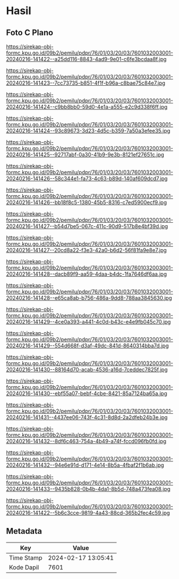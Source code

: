 # Hasil

## Foto C Plano

https://sirekap-obj-formc.kpu.go.id/09b2/pemilu/pdpr/76/01/03/20/03/7601032003001-20240216-141422--a25dd116-8843-4ad9-9e01-c6fe3bcdaa8f.jpg

https://sirekap-obj-formc.kpu.go.id/09b2/pemilu/pdpr/76/01/03/20/03/7601032003001-20240216-141423--7cc73735-b851-4f1f-b96a-c8bae75c84e7.jpg

https://sirekap-obj-formc.kpu.go.id/09b2/pemilu/pdpr/76/01/03/20/03/7601032003001-20240216-141424--c9bb8bb0-59d0-4e1a-a555-e2c9d338f6ff.jpg

https://sirekap-obj-formc.kpu.go.id/09b2/pemilu/pdpr/76/01/03/20/03/7601032003001-20240216-141424--93c89673-3d23-4d5c-b359-7a50a3efee35.jpg

https://sirekap-obj-formc.kpu.go.id/09b2/pemilu/pdpr/76/01/03/20/03/7601032003001-20240216-141425--92717abf-0a30-41b9-9e3b-8121ef27651c.jpg

https://sirekap-obj-formc.kpu.go.id/09b2/pemilu/pdpr/76/01/03/20/03/7601032003001-20240216-141426--58c344e1-fa73-4c63-b89d-140af609dcd7.jpg

https://sirekap-obj-formc.kpu.go.id/09b2/pemilu/pdpr/76/01/03/20/03/7601032003001-20240216-141426--bb18f8c5-1380-45b5-8316-c7ed5900ecf9.jpg

https://sirekap-obj-formc.kpu.go.id/09b2/pemilu/pdpr/76/01/03/20/03/7601032003001-20240216-141427--b54d7be5-067c-411c-90d9-517b8e4bf39d.jpg

https://sirekap-obj-formc.kpu.go.id/09b2/pemilu/pdpr/76/01/03/20/03/7601032003001-20240216-141427--20cd8a22-f3e3-42a0-b6d2-56f81fa9e8e7.jpg

https://sirekap-obj-formc.kpu.go.id/09b2/pemilu/pdpr/76/01/03/20/03/7601032003001-20240216-141428--dacb89f9-aa59-4daa-b4dc-1fa7646df6aa.jpg

https://sirekap-obj-formc.kpu.go.id/09b2/pemilu/pdpr/76/01/03/20/03/7601032003001-20240216-141428--e65ca8ab-b756-486a-9dd8-788aa3845630.jpg

https://sirekap-obj-formc.kpu.go.id/09b2/pemilu/pdpr/76/01/03/20/03/7601032003001-20240216-141429--4ce0a393-a441-4c0d-b43c-e4e9fb045c70.jpg

https://sirekap-obj-formc.kpu.go.id/09b2/pemilu/pdpr/76/01/03/20/03/7601032003001-20240216-141429--554d668f-d3af-49dc-841d-8640314bba7d.jpg

https://sirekap-obj-formc.kpu.go.id/09b2/pemilu/pdpr/76/01/03/20/03/7601032003001-20240216-141430--88164d70-acab-4536-a16d-7ceddec7825f.jpg

https://sirekap-obj-formc.kpu.go.id/09b2/pemilu/pdpr/76/01/03/20/03/7601032003001-20240216-141430--ebf55a07-bebf-4cbe-8421-85a7124ba65a.jpg

https://sirekap-obj-formc.kpu.go.id/09b2/pemilu/pdpr/76/01/03/20/03/7601032003001-20240216-141431--4437ee06-743f-4c31-8d8d-2a2dfeb24b3e.jpg

https://sirekap-obj-formc.kpu.go.id/09b2/pemilu/pdpr/76/01/03/20/03/7601032003001-20240216-141432--8df6c463-754a-4b49-a74f-fccd096fb0fd.jpg

https://sirekap-obj-formc.kpu.go.id/09b2/pemilu/pdpr/76/01/03/20/03/7601032003001-20240216-141432--94e6e91d-d171-4e14-8b5a-4fbaf2f1b6ab.jpg

https://sirekap-obj-formc.kpu.go.id/09b2/pemilu/pdpr/76/01/03/20/03/7601032003001-20240216-141433--9435b828-0b4b-4da1-8b5d-748a473fea08.jpg

https://sirekap-obj-formc.kpu.go.id/09b2/pemilu/pdpr/76/01/03/20/03/7601032003001-20240216-141422--5b6c3cce-9819-4a43-88cd-365b2fec4c59.jpg


## Metadata

| Key        | Value               |
| ---------- | ------------------- |
| Time Stamp | 2024-02-17 13:05:41 |
| Kode Dapil | 7601                |



